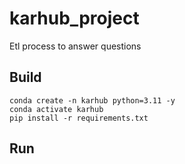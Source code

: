 # karhub_project
Etl process to answer questions


## Build

    conda create -n karhub python=3.11 -y
    conda activate karhub
    pip install -r requirements.txt

## Run
